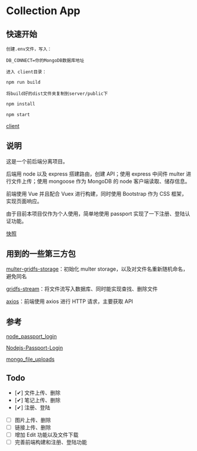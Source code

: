 # Collection App

## 快速开始

```
创建.env文件，写入：

DB_CONNECT=你的MongoDB数据库地址
```

```
进入 client目录：

npm run build

将build好的dist文件夹复制到server/public下
```

```bash
npm install

npm start
```

[client](https://github.com/clutchJoe/collectionApp-client)

## 说明

这是一个前后端分离项目。

后端用 node 以及 express 搭建路由，创建 API；使用 express 中间件 multer 进行文件上传；使用 mongoose 作为 MongoDB 的 node 客户端读取、储存信息。

前端使用 Vue 并且配合 Vuex 进行构建，同时使用 Bootstrap 作为 CSS 框架，实现页面响应。

由于目前本项目仅作为个人使用，简单地使用 passport 实现了一下注册、登陆认证功能。

[快照](https://github.com/clutchJoe/fullstack-collectionApp/tree/master/prev)

## 用到的一些第三方包

[multer-gridfs-storage](https://github.com/devconcept/multer-gridfs-storage)：初始化 multer storage，以及对文件名重新随机命名，避免同名

[gridfs-stream](https://github.com/aheckmann/gridfs-stream)：将文件流写入数据库、同时能实现查找、删除文件

[axios](https://github.com/axios/axios)：前端使用 axios 进行 HTTP 请求，主要获取 API

## 参考

[node_passport_login](https://github.com/bradtraversy/node_passport_login)

[Nodejs-Passport-Login](https://github.com/WebDevSimplified/Nodejs-Passport-Login)

[mongo_file_uploads](https://github.com/bradtraversy/mongo_file_uploads)

## Todo

-   [✔] 文件上传、删除
-   [✔] 笔记上传、删除
-   [✔] 注册、登陆
-   [ ] 图片上传、删除
-   [ ] 链接上传、删除
-   [ ] 增加 Edit 功能以及文件下载
-   [ ] 完善前端构建和注册、登陆功能
